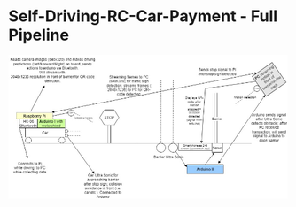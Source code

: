 # Self-Driving-RC-Car-Payment - Full Pipeline


[//]: # (Image References)
[image1]: ./project_images/project_structure_diagram.jpg

![alt text][image1] 




